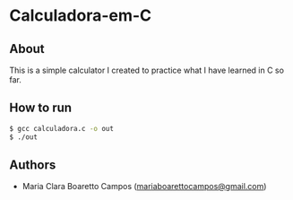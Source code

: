 # Calculadora-em-C

## About
This is a simple calculator I created to practice what I have learned in C so far.

## How to run

```bash
$ gcc calculadora.c -o out
$ ./out 
```

## Authors
- Maria Clara Boaretto Campos (mariaboarettocampos@gmail.com)